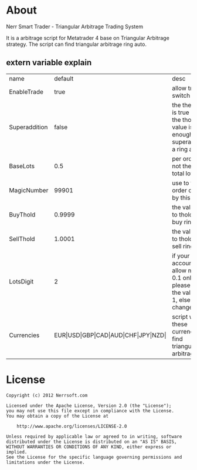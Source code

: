 # About

Nerr Smart Trader - Triangular Arbitrage Trading System

It is a arbitrage script for Metatrader 4 base on Triangular Arbitrage strategy. The script can find triangular arbitrage ring auto.

## extern variable explain ##
<table>
	<tr>
		<td>name</td>
		<td>default</td>
		<td>desc</td>
	</tr>
	<tr>
		<td>EnableTrade</td>
		<td>true</td>
		<td>allow trade switch</td>
	</tr>
	<tr>
		<td>Superaddition</td>
		<td>false</td>
		<td>the the value is true and the thold value is big enough superaddition a ring again</td>
	</tr>
	<tr>
		<td>BaseLots</td>
		<td>0.5</td>
		<td>per order lots not the ring total lots</td>
	</tr>
	<tr>
		<td>MagicNumber</td>
		<td>99901</td>
		<td>use to tag the order opened by this EA</td>
	</tr>
	<tr>
		<td>BuyThold</td>
		<td>0.9999</td>
		<td>the value use to thold the buy ring</td>
	</tr>
	<tr>
		<td>SellThold</td>
		<td>1.0001</td>
		<td>the value use to thold the sell ring</td>
	</tr>
	<tr>
		<td>LotsDigit</td>
		<td>2</td>
		<td>if your account allow min lots 0.1 only please set the value to 1, else do not change</td>
	</tr>
	<tr>
		<td>Currencies</td>
		<td>EUR|USD|GBP|CAD|AUD|CHF|JPY|NZD|</td>
		<td>script will use these currencies to find triangular arbitrage ring</td>
	</tr>
</table>


# License

	Copyright (c) 2012 Nerrsoft.com

	Licensed under the Apache License, Version 2.0 (the "License");
	you may not use this file except in compliance with the License.
	You may obtain a copy of the License at

		http://www.apache.org/licenses/LICENSE-2.0

	Unless required by applicable law or agreed to in writing, software
	distributed under the License is distributed on an "AS IS" BASIS,
	WITHOUT WARRANTIES OR CONDITIONS OF ANY KIND, either express or implied.
	See the License for the specific language governing permissions and
	limitations under the License.